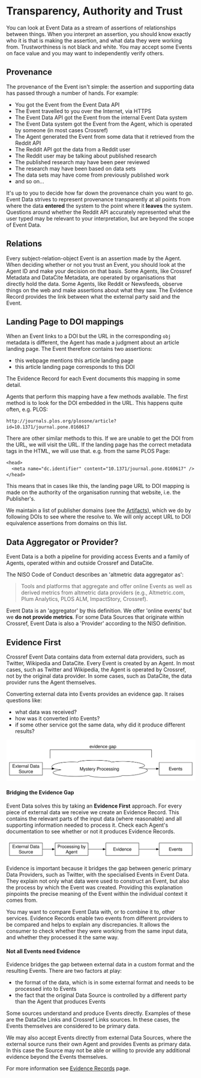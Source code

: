 # Transparency, Authority and Trust

You can look at Event Data as a stream of assertions of relationships between things. When you interpret an assertion, you should know exactly who it is that is making the assertion, and what data they were working from. Trustworthiness is not black and white. You may accept some Events on face value and you may want to independently verify others. 

## Provenance

The provenance of the Event isn't simple: the assertion and supporting data has passed through a number of hands. For example:

 - You got the Event from the Event Data API
 - The Event travelled to you over the Internet, via HTTPS
 - The Event Data API got the Event from the internal Event Data system
 - The Event Data system got the Event from the Agent, which is operated by someone (in most cases Crossref)
 - The Agent generated the Event from some data that it retrieved from the Reddit API
 - The Reddit API got the data from a Reddit user
 - The Reddit user may be talking about published research
 - The published research may have been peer reviewed
 - The research may have been based on data sets
 - The data sets may have come from previously published work
 - and so on...

It's up to you to decide how far down the provenance chain you want to go. Event Data strives to represent provenance transparently at all points from where the data **entered** the system to the point where it **leaves** the system. Questions around whether the Reddit API accurately represented what the user typed may be relevant to your interpretation, but are beyond the scope of Event Data.

## Relations

Every subject-relation-object Event is an assertion made by the Agent. When deciding whether or not you trust an Event, you should look at the Agent ID and make your decision on that basis. Some Agents, like Crossref Metadata and DataCite Metadata, are operated by organisations that directly hold the data. Some Agents, like Reddit or Newsfeeds, observe things on the web and make assertions about what they saw. The Evidence Record provides the link between what the external party said and the Event.

## Landing Page to DOI mappings

When an Event links to a DOI but the URL in the corresponding `obj` metadata is different, the Agent has made a judgment about an article landing page. The Event therefore contains two assertions:

 - this webpage mentions this article landing page
 - this article landing page corresponds to this DOI

The Evidence Record for each Event documents this mapping in some detail.

Agents that perform this mapping have a few methods available. The first method is to look for the DOI embedded in the URL. This happens quite often, e.g. PLOS:

    http://journals.plos.org/plosone/article?id=10.1371/journal.pone.0160617

There are other similar methods to this. If we are unable to get the DOI from the URL, we will visit the URL. If the landing page has the correct metadata tags in the HTML, we will use that. e.g. from the same PLOS Page:

    <head>
      <meta name="dc.identifier" content="10.1371/journal.pone.0160617" />
    </head>

This means that in cases like this, the landing page URL to DOI mapping is made on the authority of the organisation running that website, i.e. the Publisher's. 

We maintain a list of publisher domains (see the [Artifacts](artifacts)), which we do by following DOIs to see where the resolve to. We will only accept URL to DOI equivalence assertions from domains on this list. 

## Data Aggregator or Provider?

Event Data is a both a pipeline for providing access Events and a family of Agents, operated within and outside Crossref and DataCite. 

The NISO Code of Conduct describes an 'altmetric data aggregator as':

> Tools and platforms that aggregate and offer online Events as well as derived metrics from altmetric data providers (e.g., Altmetric.com, Plum Analytics, PLOS ALM, ImpactStory, Crossref).

Event Data is an 'aggregator' by this definition. We offer 'online events' but we **do not provide metrics**. For some Data Sources that originate within Crossref, Event Data is also a 'Provider' according to the NISO definition.

<a name="concept-evidence-first"></a>
## Evidence First

Crossref Event Data contains data from external data providers, such as Twitter, Wikipedia and DataCite. Every Event is created by an Agent. In most cases, such as Twitter and Wikipedia, the Agent is operated by Crossref, not by the original data provider. In some cases, such as DataCite, the data provider runs the Agent themselves.

Converting external data into Events provides an evidence gap. It raises questions like:

 - what data was received?
 - how was it converted into Events?
 - if some other service got the same data, why did it produce different results?

<img src="../../images/evidence-first-evidence-gap.svg" alt="Evidence Gap" class="img-responsive">

#### Bridging the Evidence Gap

Event Data solves this by taking an **Evidence First** approach. For every piece of external data we receive we create an Evidence Record. This contains the relevant parts of the input data (where reasonable) and all supporting information needed to process it. Check each Agent's documentation to see whether or not it produces Evidence Records.

<img src="../../images/evidence-first-bridge.svg" alt="Bridging the Evidence Gap" class="img-responsive">

Evidence is important because it bridges the gap between generic primary Data Providers, such as Twitter, with the specialised Events in Event Data. They explain not only what data were used to construct an Event, but also the process by which the Event was created. Providing this explanation pinpoints the precise meaning of the Event within the individual context it comes from.

You may want to compare Event Data with, or to combine it to, other services. Evidence Records enable two events from different providers to be compared and helps to explain any discrepancies. It allows the consumer to check whether they were working from the same input data, and whether they processed it the same way.

<a name="evidence-not-all"></a>
#### Not all Events need Evidence

Evidence bridges the gap between external data in a custom format and the resulting Events. There are two factors at play:

 - the format of the data, which is in some external format and needs to be processed into to Events
 - the fact that the original Data Source is controlled by a different party than the Agent that produces Events

Some sources understand and produce Events directly. Examples of these are the DataCite Links and Crossref Links sources. In these cases, the Events themselves are considered to be primary data.

We may also accept Events directly from external Data Sources, where the external source runs their own Agent and provides Events as primary data. In this case the Source may not be able or willing to provide any additional evidence beyond the Events themselves.

For more information see [Evidence Records](evidence-records) page.

